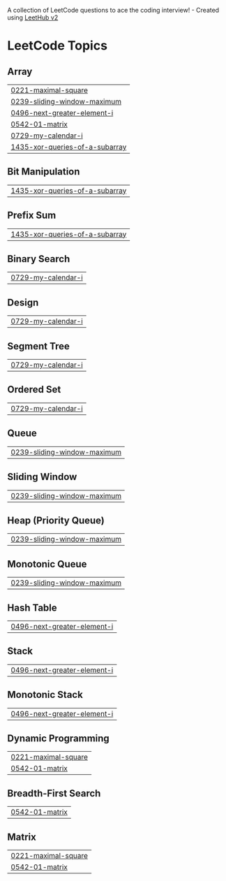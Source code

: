 A collection of LeetCode questions to ace the coding interview! - Created using [LeetHub v2](https://github.com/arunbhardwaj/LeetHub-2.0)
<!---LeetCode Topics Start-->
# LeetCode Topics
## Array
|  |
| ------- |
| [0221-maximal-square](https://github.com/RahulPathak17072005/LeetCode/tree/master/0221-maximal-square) |
| [0239-sliding-window-maximum](https://github.com/RahulPathak17072005/LeetCode/tree/master/0239-sliding-window-maximum) |
| [0496-next-greater-element-i](https://github.com/RahulPathak17072005/LeetCode/tree/master/0496-next-greater-element-i) |
| [0542-01-matrix](https://github.com/RahulPathak17072005/LeetCode/tree/master/0542-01-matrix) |
| [0729-my-calendar-i](https://github.com/RahulPathak17072005/LeetCode/tree/master/0729-my-calendar-i) |
| [1435-xor-queries-of-a-subarray](https://github.com/RahulPathak17072005/LeetCode/tree/master/1435-xor-queries-of-a-subarray) |
## Bit Manipulation
|  |
| ------- |
| [1435-xor-queries-of-a-subarray](https://github.com/RahulPathak17072005/LeetCode/tree/master/1435-xor-queries-of-a-subarray) |
## Prefix Sum
|  |
| ------- |
| [1435-xor-queries-of-a-subarray](https://github.com/RahulPathak17072005/LeetCode/tree/master/1435-xor-queries-of-a-subarray) |
## Binary Search
|  |
| ------- |
| [0729-my-calendar-i](https://github.com/RahulPathak17072005/LeetCode/tree/master/0729-my-calendar-i) |
## Design
|  |
| ------- |
| [0729-my-calendar-i](https://github.com/RahulPathak17072005/LeetCode/tree/master/0729-my-calendar-i) |
## Segment Tree
|  |
| ------- |
| [0729-my-calendar-i](https://github.com/RahulPathak17072005/LeetCode/tree/master/0729-my-calendar-i) |
## Ordered Set
|  |
| ------- |
| [0729-my-calendar-i](https://github.com/RahulPathak17072005/LeetCode/tree/master/0729-my-calendar-i) |
## Queue
|  |
| ------- |
| [0239-sliding-window-maximum](https://github.com/RahulPathak17072005/LeetCode/tree/master/0239-sliding-window-maximum) |
## Sliding Window
|  |
| ------- |
| [0239-sliding-window-maximum](https://github.com/RahulPathak17072005/LeetCode/tree/master/0239-sliding-window-maximum) |
## Heap (Priority Queue)
|  |
| ------- |
| [0239-sliding-window-maximum](https://github.com/RahulPathak17072005/LeetCode/tree/master/0239-sliding-window-maximum) |
## Monotonic Queue
|  |
| ------- |
| [0239-sliding-window-maximum](https://github.com/RahulPathak17072005/LeetCode/tree/master/0239-sliding-window-maximum) |
## Hash Table
|  |
| ------- |
| [0496-next-greater-element-i](https://github.com/RahulPathak17072005/LeetCode/tree/master/0496-next-greater-element-i) |
## Stack
|  |
| ------- |
| [0496-next-greater-element-i](https://github.com/RahulPathak17072005/LeetCode/tree/master/0496-next-greater-element-i) |
## Monotonic Stack
|  |
| ------- |
| [0496-next-greater-element-i](https://github.com/RahulPathak17072005/LeetCode/tree/master/0496-next-greater-element-i) |
## Dynamic Programming
|  |
| ------- |
| [0221-maximal-square](https://github.com/RahulPathak17072005/LeetCode/tree/master/0221-maximal-square) |
| [0542-01-matrix](https://github.com/RahulPathak17072005/LeetCode/tree/master/0542-01-matrix) |
## Breadth-First Search
|  |
| ------- |
| [0542-01-matrix](https://github.com/RahulPathak17072005/LeetCode/tree/master/0542-01-matrix) |
## Matrix
|  |
| ------- |
| [0221-maximal-square](https://github.com/RahulPathak17072005/LeetCode/tree/master/0221-maximal-square) |
| [0542-01-matrix](https://github.com/RahulPathak17072005/LeetCode/tree/master/0542-01-matrix) |
<!---LeetCode Topics End-->